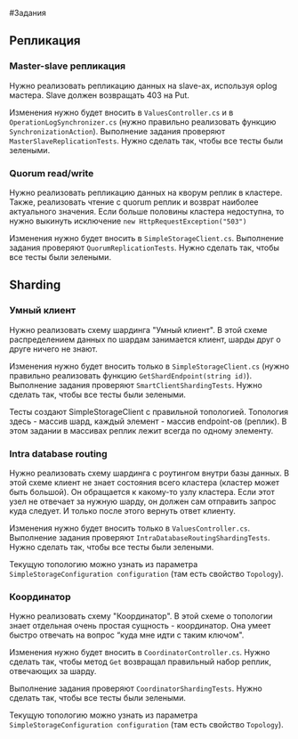 #Задания

## Репликация

### Master-slave репликация
Нужно реализовать репликацию данных на slave-ах, используя oplog мастера. Slave должен возвращать 403 на Put.

Изменения нужно будет вносить в `ValuesController.cs` и в `OperationLogSynchronizer.cs` (нужно правильно реализовать функцию `SynchronizationAction`).
Выполнение задания проверяют `MasterSlaveReplicationTests`. Нужно сделать так, чтобы все тесты были зелеными.

### Quorum read/write

Нужно реализовать репликацию данных на кворум реплик в кластере. Также, реализовать чтение с quorum реплик и возврат наиболее актуального значения.
Если больше половины кластера недоступна, то нужно выкинуть исключение `new HttpRequestException("503")`

Изменения нужно будет вносить в `SimpleStorageClient.cs`.
Выполнение задания проверяют `QuorumReplicationTests`. Нужно сделать так, чтобы все тесты были зелеными.

## Sharding

### Умный клиент
Нужно реализовать схему шардинга "Умный клиент". В этой схеме распределением данных по шардам занимается клиент, шарды друг о друге ничего не знают.

Изменения нужно будет вносить только в `SimpleStorageClient.cs` (нужно правильно реализовать функцию `GetShardEndpoint(string id)`).
Выполнение задания проверяют `SmartClientShardingTests`. Нужно сделать так, чтобы все тесты были зелеными.

Тесты создают SimpleStorageClient с правильной топологией. Топология здесь - массив шард, каждый элемент - массив endpoint-ов (реплик).
В этом задании в массивах реплик лежит всегда по одному элементу.

### Intra database routing
Нужно реализовать схему шардинга с роутингом внутри базы данных. В этой схеме клиент не знает состояния всего кластера (кластер может быть большой). Он обращается к какому-то узлу кластера. Если этот узел не отвечает за нужную шарду, он должен сам отправить запрос куда следует. И только после этого вернуть ответ клиенту.

Изменения нужно будет вносить только в `ValuesController.cs`. Выполнение задания проверяют `IntraDatabaseRoutingShardingTests`. Нужно сделать так, чтобы все тесты были зелеными.

Текущую топологию можно узнать из параметра `SimpleStorageConfiguration configuration` (там есть свойство `Topology`).

### Координатор
Нужно реализовать схему "Координатор". В этой схеме о топологии знает отдельная очень простая сущность - координатор. Она умеет быстро отвечать на вопрос “куда мне идти с таким ключом".

Изменения нужно будет вносить в `CoordinatorController.cs`. Нужно сделать так, чтобы метод `Get` возвращал правильный набор реплик, отвечающих за шарду.

Выполнение задания проверяют `CoordinatorShardingTests`. Нужно сделать так, чтобы все тесты были зелеными.

Текущую топологию можно узнать из параметра `SimpleStorageConfiguration configuration` (там есть свойство `Topology`).
